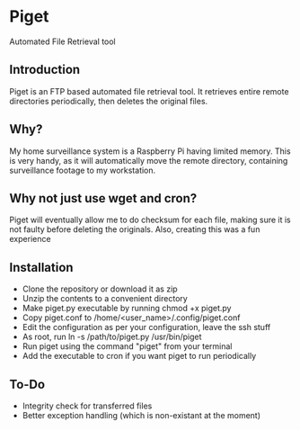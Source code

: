# Piget 
Automated File Retrieval tool 

## Introduction 
Piget is an FTP based automated file retrieval tool. 
It retrieves entire remote directories periodically,
then deletes the original files.

## Why?
My home surveillance system is a Raspberry Pi having limited memory. 
This is very handy, as it will automatically move the remote directory, 
containing surveillance footage to my workstation.

## Why not just use wget and cron? 
Piget will eventually allow me to do checksum for each file, making sure it is not
faulty before deleting the originals. Also, creating this was a fun experience

## Installation
- Clone the repository or download it as zip
- Unzip the contents to a convenient directory
- Make piget.py executable by running chmod +x piget.py
- Copy piget.conf to /home/<user_name>/.config/piget.conf
- Edit the configuration as per your configuration, leave the ssh stuff
- As root, run ln -s /path/to/piget.py /usr/bin/piget
- Run piget using the command "piget" from your terminal
- Add the executable to cron if you want piget to run periodically

## To-Do
- Integrity check for transferred files
- Better exception handling (which is non-existant at the moment)
